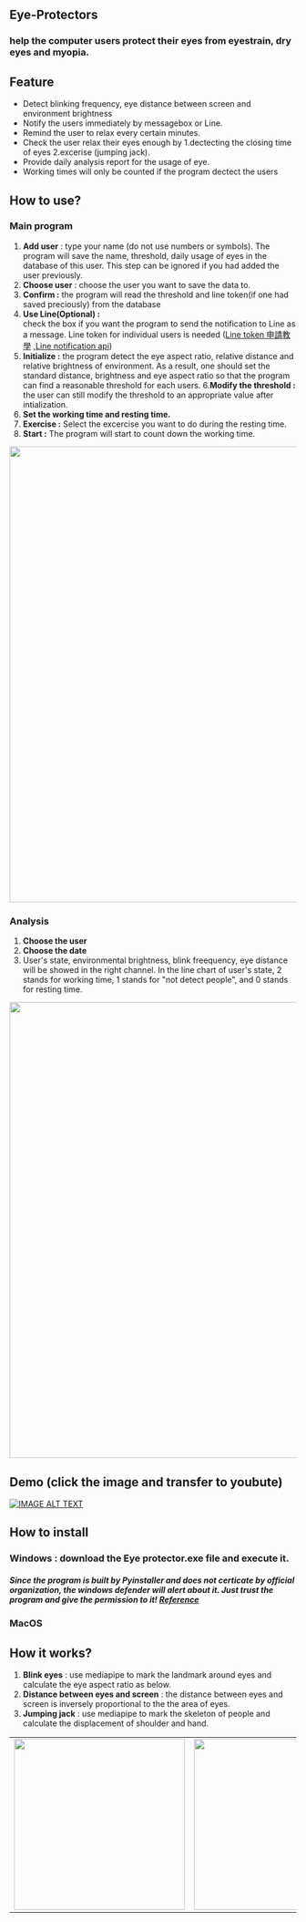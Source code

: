 ## Eye-Protectors
### help the computer users protect their eyes from eyestrain, dry eyes and myopia.

## Feature
* Detect blinking frequency, eye distance between screen and environment brightness <br>
* Notify the users immediately by messagebox or Line.
* Remind the user to relax every certain minutes.
* Check the user relax their eyes enough by 1.dectecting the closing time of eyes 2.excerise (jumping jack). 
* Provide daily analysis report for the usage of eye.
* Working times will only be counted if the program dectect the users 

## How to use?
### Main program
1. **Add user** : type your name (do not use numbers or symbols). The program will save the name, threshold, daily usage of eyes in the database of this user. This step can be ignored if you had added the user previously.
2. **Choose user** : choose the user you want to save the data to.
3. **Confirm :** the program will read the threshold and line token(if one had saved preciously) from the database
4. **Use Line(Optional) :** <br>check the box if you want the program to send the notification to Line as a message. Line token for individual users is needed ([Line token 申請教學](https://jackterrylau.pixnet.net/blog/post/228035426-2019-08-09%E7%94%B3%E8%AB%8B%E4%B8%80%E5%80%8Bline-notify-token-%E4%BE%86-%E7%94%A8line-%E5%B9%AB%E4%BD%A0) ,[Line notification api](https://notify-bot.line.me/doc/en/))
5. **Initialize :** the program detect the eye aspect ratio, relative distance and relative brightness of environment. As a result, one should set the standard distance, brightness and eye aspect ratio so that the program can find a reasonable threshold for each users.
6.**Modify the threshold :** the user can still modify the threshold to an appropriate value after intialization.
7. **Set the working time and resting time.**
8. **Exercise :** Select the excercise you want to do during the resting time.
9. **Start :** The program will start to count down the working time.

<p align="center">
<img src="https://user-images.githubusercontent.com/29053630/173589305-13fdd1ff-d248-4ad7-8ebf-6988bcf8caff.png" width="800">
<p/> 

### Analysis
1. **Choose the user**
2. **Choose the date**
3. User's state, environmental brightness, blink freequency, eye distance will be showed in the right channel. In the line chart of user's state, 2 stands for working time, 1 stands for "not detect people", and 0 stands for resting time.
<p align="center">
<img src="https://user-images.githubusercontent.com/29053630/173602693-7034327e-d075-4df6-8f14-21496ff8e802.png" width="800">
<p/> 

## Demo (click the image and transfer to youbute)

[![IMAGE ALT TEXT](https://user-images.githubusercontent.com/29053630/173597982-7cdca861-dc04-45f8-a1be-a5f5b4587f10.png)](https://www.youtube.com/watch?v=uCtQtaZsr3g)

## How to install
### Windows : download the Eye protector.exe file and execute it. 
##### Since the program is built by Pyinstaller and does not certicate by official organization, the windows defender will alert about it. Just trust the program and give the permission to it! [Reference](https://stackoverflow.com/questions/54733909/windows-defender-alert-users-from-my-pyinstaller-exe)
### MacOS

## How it works?
1. **Blink eyes** : use mediapipe to mark the landmark around eyes and calculate the eye aspect ratio as below.
2. **Distance between eyes and screen** : the distance between eyes and screen is inversely proportional to the the area of eyes.
3. **Jumping jack** : use mediapipe to mark the skeleton of people and calculate the displacement of shoulder and hand.

<table align="center">
  <tr >
    <td style="text-align: center; vertical-align: middle;"><img src="https://user-images.githubusercontent.com/29053630/173599775-0d76e8df-e5ce-4d05-b66e-5b07bfaf8972.png" width="300"/>
    <td style="text-align: center; vertical-align: middle;"><img src="https://user-images.githubusercontent.com/29053630/173600462-086325e1-2dce-4e43-9e35-3d028b0d12a8.png" width="300"/>
  </tr>
 </table>
